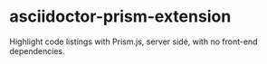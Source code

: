 # asciidoctor-prism-extension
Highlight code listings with Prism.js, server side, with no front-end dependencies.
